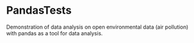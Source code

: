 # PandasTests
Demonstration of data analysis on open environmental data (air pollution) with pandas as a tool for data analysis.
